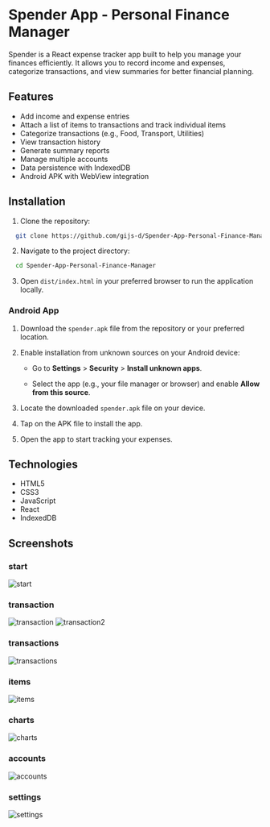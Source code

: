 # Spender App - Personal Finance Manager

Spender is a React expense tracker app built to help you manage your finances efficiently. It allows you to record income and expenses, categorize transactions, and view summaries for better financial planning.

## Features

- Add income and expense entries
- Attach a list of items to transactions and track individual items
- Categorize transactions (e.g., Food, Transport, Utilities)
- View transaction history
- Generate summary reports
- Manage multiple accounts
- Data persistence with IndexedDB
- Android APK with WebView integration

## Installation

1. Clone the repository:

```bash
  git clone https://github.com/gijs-d/Spender-App-Personal-Finance-Manager.git
```

2. Navigate to the project directory:

```bash
  cd Spender-App-Personal-Finance-Manager
```

3. Open `dist/index.html` in your preferred browser to run the application locally.

### Android App

1. Download the `spender.apk` file from the repository or your preferred location.

2. Enable installation from unknown sources on your Android device:

    - Go to **Settings** \> **Security** \> **Install unknown apps**.

    - Select the app (e.g., your file manager or browser) and enable **Allow from this source**.

3. Locate the downloaded `spender.apk` file on your device.

4. Tap on the APK file to install the app.

5. Open the app to start tracking your expenses.

## Technologies

- HTML5
- CSS3
- JavaScript
- React
- IndexedDB

## Screenshots

### start

![start](screenshots/start.gif)

### transaction

![transaction](screenshots/transaction.gif)
![transaction2](screenshots/transaction2.gif)

### transactions

![transactions](screenshots/transactions.gif)

### items

![items](screenshots/items.gif)

### charts

![charts](screenshots/charts.gif)

### accounts

![accounts](screenshots/accounts.gif)

### settings

![settings](screenshots/settings.gif)
